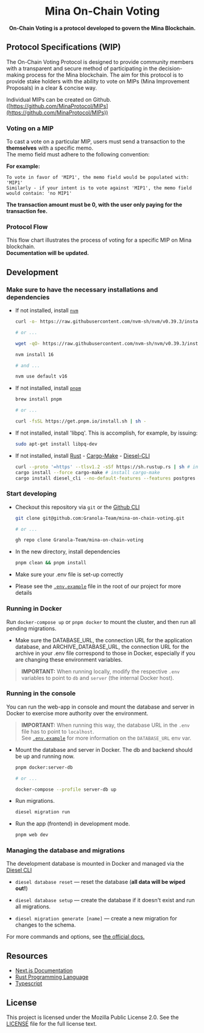 <h1 align="center">Mina On-Chain Voting</h1>

<p align="center">
  <b>On-Chain Voting is a protocol developed to govern the Mina Blockchain.</b>
</p>

## Protocol Specifications (WIP)

The On-Chain Voting Protocol is designed to provide community members with a transparent and secure method of participating in the decision-making process for the Mina blockchain. The aim for this protocol is to provide stake holders with the ability to vote on MIPs (Mina Improvement Proposals) in a clear & concise way.

Individual MIPs can be created on Github. ([https://github.com/MinaProtocol/MIPs](https://github.com/MinaProtocol/MIPs))

### Voting on a MIP

To cast a vote on a particular MIP, users must send a transaction to the **themselves** with a specific memo.<br>
The memo field must adhere to the following convention:<br>

**For example:**

```
To vote in favor of 'MIP1', the memo field would be populated with: 'MIP1'
Similarly - if your intent is to vote against 'MIP1', the memo field would contain: 'no MIP1'
```

**The transaction amount must be 0, with the user only paying for the transaction fee.**

### Protocol Flow

This flow chart illustrates the process of voting for a specific MIP on Mina blockchain.<br>
**Documentation will be updated.**

## Development

### Make sure to have the necessary installations and dependencies

- If not installed, install [`nvm`](https://github.com/nvm-sh/nvm)

  ```bash
  curl -o- https://raw.githubusercontent.com/nvm-sh/nvm/v0.39.3/install.sh | bash

  # or ...

  wget -qO- https://raw.githubusercontent.com/nvm-sh/nvm/v0.39.3/install.sh | bash
  ```

  ```bash
  nvm install 16

  # and ...

  nvm use default v16
  ```

- If not installed, install [`pnpm`](https://pnpm.io/)

  ```bash
  brew install pnpm

  # or ...

  curl -fsSL https://get.pnpm.io/install.sh | sh -
  ```

- If not installed, install 'libpq'. This is accomplish, for example, by issuing:

  ```bash
  sudo apt-get install libpq-dev
  ```

- If not installed, install [Rust](https://www.rust-lang.org/) - [Cargo-Make](https://github.com/sagiegurari/cargo-make) - [Diesel-CLI](https://crates.io/crates/diesel_cli/2.0.1)

  ```bash
  curl --proto '=https' --tlsv1.2 -sSf https://sh.rustup.rs | sh # install rust
  cargo install --force cargo-make # install cargo-make
  cargo install diesel_cli --no-default-features --features postgres # install diesel-cli

  ```

### Start developing

- Checkout this repository via `git` or the [Github CLI](https://cli.github.com/)

  ```bash
  git clone git@github.com:Granola-Team/mina-on-chain-voting.git

  # or ...

  gh repo clone Granola-Team/mina-on-chain-voting
  ```

- In the new directory, install dependencies

  ```bash
  pnpm clean && pnpm install
  ```

- Make sure your .env file is set-up correctly
- Please see the [`.env.example`](./.env.example) file in the root of our project for more details

### Running in Docker

Run `docker-compose up` or `pnpm docker` to mount the cluster, and then run all pending migrations.

- Make sure the DATABASE_URL, the connection URL for the application database, and ARCHIVE_DATABASE_URL, the connection URL for the archive in your .env file correspond to those in Docker, especially if you are changing these environment variables.

> **IMPORTANT:**
When running locally, modify the respective `.env` variables to point to `db` and `server` (the internal Docker host).

### Running in the console

You can run the web-app in console and mount the database and server in Docker to exercise more authority over the environment.

> **IMPORTANT:** When running this way, the database URL in the `.env` file has to point to `localhost`.</br>
See [`.env.example`](./.env.example) for more information on the `DATABASE_URL` env var.

- Mount the database and server in Docker. The db and backend should be up and running now.

  ```sh
  pnpm docker:server-db

  # or ...

  docker-compose --profile server-db up
  ```

- Run migrations.

  ```sh
  diesel migration run
  ```

- Run the app (frontend) in development mode.

  ```sh
  pnpm web dev
  ```

### Managing the database and migrations

The development database is mounted in Docker and managed via the
[Diesel CLI](https://diesel.rs/guides/getting-started)

- `diesel database reset` — reset the database (**all data will be wiped out!**)

- `diesel database setup` — create the database if it doesn't exist and run all migrations.

- `diesel migration generate [name]` — create a new migration for changes to the schema.

For more commands and options, see [the official docs.](https://crates.io/crates/diesel_cli)

## Resources

- [Next.js Documentation](https://nextjs.org/docs/getting-started)
- [Rust Programming Language](https://doc.rust-lang.org/book/)
- [Typescript](https://www.typescriptlang.org/docs/)

## License

This project is licensed under the Mozilla Public License 2.0. See the [LICENSE](LICENSE) file for the full license text.
